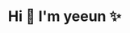 <!-- https://github.com/kyechan99/capsule-render#desc -->

<!-- ![header](https://capsule-render.vercel.app/api?type=waving&color=6a0dad&height=300&section=header&text=Ye-eun👋&fontSize=60&fontColor=ffffff) -->

<h1 align="center">Hi 👋  I'm yeeun ✨</h1>

<!-- 
<br/>

### TIL
<ul>
  <li><a href="https://y-e-un28.tistory.com/204" target="_blank" rel="noopener">클린코드</a></li>
  <li><a href="https://github.com/yeen28/proj-authorization/tree/master/jwt" target="_blank" rel="noopener">JWT</a></li>
  <li><a href="https://github.com/yeen28/freelec-springboot2-webservice/tree/main/freelec-springboot2-webservice">스프링 부트와 AWS로 혼자 구현하는 웹 서비스</a></li>
  <li><a href="https://github.com/yeen28/Algorithm">알고리즘</a></li>
</ul>
-->

<br/>

<!-- ### Project
<ul> -->
  <!-- <li><a href="https://github.com/yeen28/moooo/tree/master/moooo_spring/src">MVC project</a></li> -->
  <!-- <li><a href="https://github.com/yeen28/farm-shoppingmall/tree/master/farm-shoppingmall-springboot">SpringBoot project</li> -->
<!-- </ul> -->

<!-- 
### Skills
![Java](https://img.shields.io/badge/java-%23ED8B00.svg?style=for-the-badge&logo=java&logoColor=white) -->
<!-- ![JavaScript](https://img.shields.io/badge/javascript-%23323330.svg?style=for-the-badge&logo=javascript&logoColor=%23F7DF1E) -->
<!-- ![Spring](https://img.shields.io/badge/spring-%236DB33F.svg?style=for-the-badge&logo=spring&logoColor=white)  
![MariaDB](https://img.shields.io/badge/MariaDB-003545?style=for-the-badge&logo=mariadb&logoColor=white)  
![IntelliJ IDEA](https://img.shields.io/badge/IntelliJIDEA-000000.svg?style=for-the-badge&logo=intellij-idea&logoColor=white)
![Visual Studio Code](https://img.shields.io/badge/Visual%20Studio%20Code-0078d7.svg?style=for-the-badge&logo=visual-studio-code&logoColor=white)  
![GitHub](https://img.shields.io/badge/github-%23121011.svg?style=for-the-badge&logo=github&logoColor=white)
![GitLab](https://img.shields.io/badge/gitlab-%23181717.svg?style=for-the-badge&logo=gitlab&logoColor=white)
![Vim](https://img.shields.io/badge/VIM-%2311AB00.svg?style=for-the-badge&logo=vim&logoColor=white) -->
<!-- ![C++](https://img.shields.io/badge/c++-%2300599C.svg?style=for-the-badge&logo=c%2B%2B&logoColor=white)

![HTML5](https://img.shields.io/badge/html5-%23E34F26.svg?style=for-the-badge&logo=html5&logoColor=white)
![CSS3](https://img.shields.io/badge/css3-%231572B6.svg?style=for-the-badge&logo=css3&logoColor=white)
![jQuery](https://img.shields.io/badge/jquery-%230769AD.svg?style=for-the-badge&logo=jquery&logoColor=white) -->
<!-- ![Oracle](https://img.shields.io/badge/Oracle-F80000?style=for-the-badge&logo=oracle&logoColor=white)
![Eclipse](https://img.shields.io/badge/Eclipse-FE7A16.svg?style=for-the-badge&logo=Eclipse&logoColor=white) -->

<!-- ![Top Langs](https://github-readme-stats.vercel.app/api/top-langs/?username=yeen28&layout=Demo&theme=dark) -->
<!-- https://github.com/Ileriayo/markdown-badges -->

<br/>

<!-- https://github.com/mazassumnida/mazassumnida -->
<!-- [![Solved.ac 프로필](http://mazassumnida.wtf/api/generate_badge?boj=cbcom)](https://solved.ac/cbcom) -->
<!-- [![Solved.ac 프로필](http://mazassumnida.wtf/api/mini/generate_badge?boj=cbcom)](https://solved.ac/cbcom) -->
<!-- 📫 How to reach me: yestar28@gmail.com -->

<!--
 ✨ _special_ ✨

Here are some ideas to get you started:

- 🔭 I’m currently working on ...
- 🌱 I’m currently learning ...
- 👯 I’m looking to collaborate on ...
- 🤔 I’m looking for help with ...
- 💬 Ask me about ...
- 📫 How to reach me: ...
- 😄 Pronouns: ...
- ⚡ Fun fact: ...
-->
